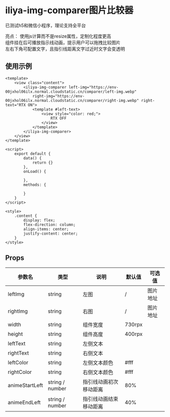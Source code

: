 # iliya-img-comparer图片比较器

已测试h5和微信小程序，理论支持全平台

亮点：
使用js计算而不是resize属性，定制化程度更高<br>
组件挂在后可播放指示线动画，提示用户可以拖拽比较图片<br>
左右下角可配置文字，且指引线距离文字过近时文字会变透明

## 使用示例
```
<template>
	<view class="content">
		<iliya-img-comparer left-img="https://env-00jxhol06ilx.normal.cloudstatic.cn/comparer/left-img.webp"
			right-img="https://env-00jxhol06ilx.normal.cloudstatic.cn/comparer/right-img.webp" right-text="RTX ON">
			<template #left-text>
				<view style="color: red;">
					RTX OFF
				</view>
			</template>
		</iliya-img-comparer>
	</view>
</template>

<script>
	export default {
		data() {
			return {}
		},
		onLoad() {

		},
		methods: {

		}
	}
</script>

<style>
	.content {
		display: flex;
		flex-direction: column;
		align-items: center;
		justify-content: center;
	}
</style>
```

## Props


| 参数名 | 类型              | 说明     | 默认值    | 可选值  |
| ------ |-----------------|--------|--------|------|
|leftImg| string          | 左图     | /      | 图片地址 |
| rightImg | string          | 右图     | /      |    图片地址  |
| width | string          | 组件宽度   | 730rpx |          |
|height| string          | 组件高度   | 400rpx |          |
| leftText| string          | 左侧文本   |        |          |
|rightText| string          | 右侧文本   |        |          |
|leftColor | string          | 左侧文本颜色 | #fff   |          |
|rightColor | string          | 右侧文本颜色 | #fff   |          |
|animeStartLeft | string / number |指引线动画初次移动距离| 80%    |          |
|animeEndLeft |  string / number | 指引线动画结束移动距离 | 40%    |          |
